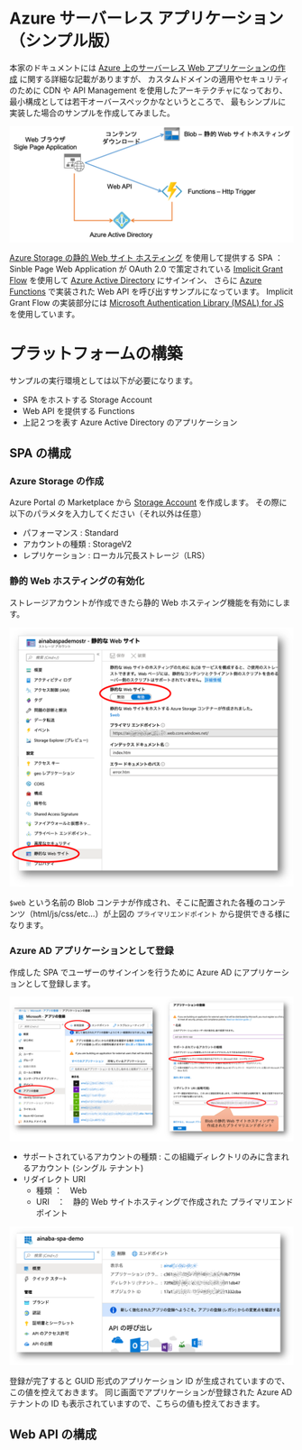 # Azure サーバーレス アプリケーション （シンプル版）

本家のドキュメントには
[Azure 上のサーバーレス Web アプリケーションの作成](https://docs.microsoft.com/ja-jp/azure/architecture/reference-architectures/serverless/web-app)
に関する詳細な記載がありますが、
カスタムドメインの適用やセキュリティのために CDN や API Management を使用したアーキテクチャになっており、最小構成としては若干オーバースペックかなというところで、
最もシンプルに実装した場合のサンプルを作成してみました。

![overview](./images/overview.png)

[Azure Storage の静的 Web サイト ホスティング](https://docs.microsoft.com/ja-jp/azure/storage/blobs/storage-blob-static-website) 
を使用して提供する SPA ： Sinble Page Web Application が
OAuth 2.0 で策定されている [Implicit Grant Flow](https://docs.microsoft.com/ja-jp/azure/active-directory/develop/v2-oauth2-implicit-grant-flow) を使用して
[Azure Active Directory](https://docs.microsoft.com/ja-jp/azure/active-directory/) にサインイン、
さらに [Azure Functions](https://docs.microsoft.com/ja-jp/azure/azure-functions/) で実装された Web API を呼び出すサンプルになっています。
Implicit Grant Flow の実装部分には
[Microsoft Authentication Library (MSAL) for JS](https://github.com/AzureAD/microsoft-authentication-library-for-js)
を使用しています。

# プラットフォームの構築

サンプルの実行環境としては以下が必要になります。
- SPA をホストする Storage Account
- Web API を提供する Functions
- 上記２つを表す Azure Active Directory のアプリケーション

## SPA の構成

### Azure Storage の作成

Azure Portal の Marketplace から
[Storage Account](https://portal.azure.com/#create/Microsoft.StorageAccount-ARM)
を作成します。
その際に以下のパラメタを入力してください（それ以外は任意）

- パフォーマンス : Standard
- アカウントの種類 : StorageV2
- レプリケーション : ローカル冗長ストレージ（LRS）

### 静的 Web ホスティングの有効化

ストレージアカウントが作成できたら静的 Web ホスティング機能を有効にします。

![static web site hosting](./images/blob-static-websites.png)

`$web` という名前の Blob コンテナが作成され、そこに配置された各種のコンテンツ（html/js/css/etc...）が上図の `プライマリエンドポイント` から提供できる様になります。

### Azure AD アプリケーションとして登録

作成した SPA でユーザーのサインインを行うために Azure AD にアプリケーションとして登録します。

![register static web site as application](./images/blob-register-app.png)

- サポートされているアカウントの種類 : この組織ディレクトリのみに含まれるアカウント (シングル テナント)
- リダイレクト URI
    - 種類 ：　Web
    - URI　：　静的 Web サイトホスティングで作成された プライマリエンドポイント

![registered application](./images/blob-register-app-2.png)

登録が完了すると GUID 形式のアプリケーション ID が生成されていますので、この値を控えておきます。
同じ画面でアプリケーションが登録された Azure AD テナントの ID も表示されていますので、こちらの値も控えておきます。

## Web API の構成




